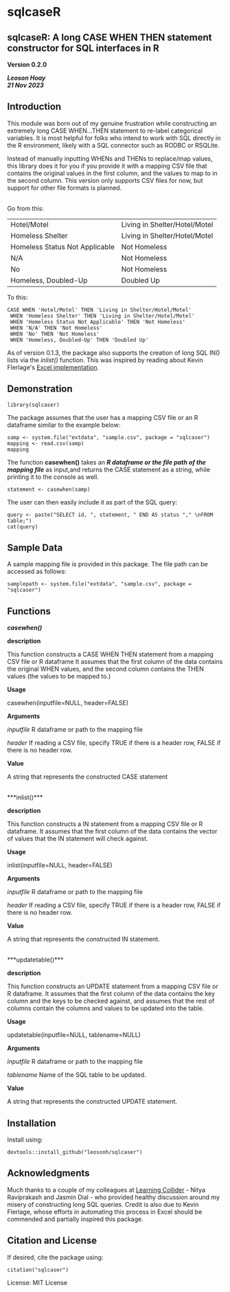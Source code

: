 # sqlcaseR
## sqlcaseR: A long CASE WHEN THEN statement constructor for SQL interfaces in R
**Version 0.2.0**

***Leoson Hoay <br>21 Nov 2023***


## Introduction
This module was born out of my genuine frustration while constructing an
extremely long CASE WHEN...THEN statement to re-label categorical variables.
It is most helpful for folks who intend to work with SQL directly in the R
environment, likely with a SQL connector such as RODBC or RSQLite. 

Instead of manually inputting WHENs and THENs to replace/map values, this
library does it for you if you provide it with a mapping CSV file that contains
the original values in the first column, and the values to map to in the second
column. This version only supports CSV files for now, but support for other file
formats is planned.

<br>
Go from this:
                  
| | |
|--------------------------------|-------------------------------|
| Hotel/Motel	                   | Living in Shelter/Hotel/Motel |
| Homeless Shelter	             | Living in Shelter/Hotel/Motel |
| Homeless Status Not Applicable | Not Homeless                  |
| N/A	                           | Not Homeless                  |
| No	                           | Not Homeless                  |
| Homeless, Doubled-Up	         | Doubled Up                    |

To this:

```{}
CASE WHEN 'Hotel/Motel' THEN 'Living in Shelter/Hotel/Motel'
 WHEN 'Homeless Shelter' THEN 'Living in Shelter/Hotel/Motel'
 WHEN 'Homeless Status Not Applicable' THEN 'Not Homeless'
 WHEN 'N/A' THEN 'Not Homeless'
 WHEN 'No' THEN 'Not Homeless'
 WHEN 'Homeless, Doubled-Up' THEN 'Doubled Up'
```

As of version 0.1.3, the package also supports the creation of long SQL IN()
lists via the *inlist()* function. This was inspired by reading about Kevin
Flerlage's [Excel implementation](https://www.flerlagetwins.com/2020/09/in-operator-generator-case-statement.html).  

## Demonstration

```{r setup}
library(sqlcaser)
```

The package assumes that the user has a mapping CSV file or an R dataframe
similar to the example below: 

```{r}
samp <- system.file("extdata", "sample.csv", package = "sqlcaser")
mapping <- read.csv(samp)
mapping
```

The function **casewhen()** takes an ***R dataframe or the file path of the
mapping file*** as input,and returns the CASE statement as a string, while printing
it to the console as well.

```{r}
statement <- casewhen(samp)
```

The user can then easily include it as part of the SQL query:

```{r}
query <- paste("SELECT id, ", statement, " END AS status "," \nFROM table;")
cat(query)
```

## Sample Data
A sample mapping file is provided in this package. The file path can be accessed
as follows:

```{r}
samplepath <- system.file("extdata", "sample.csv", package = "sqlcaser")
```

## Functions

***casewhen()***

**description**

This function constructs a CASE WHEN THEN statement from a mapping CSV file or
R dataframe It assumes that the first column of the data contains the original
WHEN values, and the second column contains the THEN values (the values
to be mapped to.)

**Usage**

casewhen(inputfile=NULL, header=FALSE)

**Arguments**

*inputfile* R dataframe or path to the mapping file

*header* If reading a CSV file, specify TRUE if there is a header row, FALSE if
there is no header row.

**Value**

A string that represents the constructed CASE statement

<br>
***inlist()***

**description**

This function constructs a IN statement from a mapping CSV file or
R dataframe. It assumes that the first column of the data contains the vector of
values that the IN statement will check against.

**Usage**

inlist(inputfile=NULL, header=FALSE)

**Arguments**

*inputfile* R dataframe or path to the mapping file

*header* If reading a CSV file, specify TRUE if there is a header row, FALSE if
there is no header row.

**Value**

A string that represents the constructed IN statement.

<br>
***updatetable()***

**description**

This function constructs an UPDATE statement from a mapping CSV file or
R dataframe. It assumes that the first column of the data contains the key column
and the keys to be checked against, and assumes that the rest of columns 
contain the columns and values to be updated into the table.

**Usage**

updatetable(inputfile=NULL, tablename=NULL)

**Arguments**

*inputfile* R dataframe or path to the mapping file

*tablename* Name of the SQL table to be updated.

**Value**

A string that represents the constructed UPDATE statement.


## Installation

Install using:

```{}
devtools::install_github("leosonh/sqlcaser")
```

## Acknowledgments
Much thanks to a couple of my colleagues at [Learning Collider](https://www.learningcollider.org/) - Nitya Raviprakash
and Jasmin Dial - who provided healthy discussion around my misery of
constructing long SQL queries. Credit is also due to Kevin Flerlage, whose
efforts in automating this process in Excel should be commended and partially
inspired this package.

## Citation and License
If desired, cite the package using:

```{}
citation("sqlcaser")
```

License: MIT License
